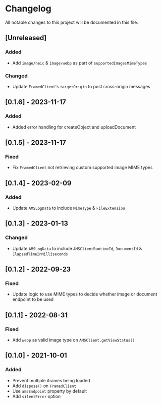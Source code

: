 # Changelog
All notable changes to this project will be documented in this file.

## [Unreleased]
### Added
- Add `image/heic` & `image/webp` as part of `supportedImagesMimeTypes`

### Changed
- Update `FramedClient`'s `targetOrigin` to post cross-origin messages

## [0.1.6] - 2023-11-17
### Added
- Added error handling for createObject and uploadDocument

## [0.1.5] - 2023-11-17
### Fixed
- Fix `FramedClient` not retrieving custom supported image MIME types

## [0.1.4] - 2023-02-09
### Added
- Update `AMSLogData` to include `MimeType` & `FileExtension`

## [0.1.3] - 2023-01-13
### Changed
- Update `AMSLogData` to include `AMSClientRuntimeId`, `DocumentId` & `ElapsedTimeInMilliseconds`

## [0.1.2] - 2022-09-23
### Fixed
- Update logic to use MIME types to decide whether image or document endpoint to be used

## [0.1.1] - 2022-08-31
### Fixed
- Add `webp` as valid image type on `AMSClient.getViewStatus()`

## [0.1.0] - 2021-10-01
### Added
- Prevent multiple iframes being loaded
- Add `dispose()` on `FramedClient`
- Use `amsEndpoint` property by default
- Add `silentError` option
